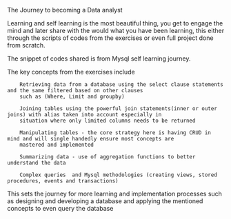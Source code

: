 The Journey to becoming a Data analyst

Learning and self learning is the most beautiful thing, you get to engage the mind and later share with the would what you have been learning, 
this either through the scripts of codes from the exercises or even full project done from scratch.

The snippet of codes shared is from Mysql self learning journey.

The key concepts from the exercises include
        
        Retrieving data from a database using the select clause statements and the same filtered based on other clauses 
        such as (Where, Limit and groupby)
        
        Joining tables using the powerful join statements(inner or outer joins) with alias taken into account especially in 
        situation where only limited columns needs to be returned
        
        Manipulating tables - the core strategy here is having CRUD in mind and will single handedly ensure most concepts are 
        mastered and implemented
        
        Summarizing data - use of aggregation functions to better understand the data
        
        Complex queries  and Mysql methodologies (creating views, stored procedures, events and transactions)
        
 This sets the journey for more learning and implementation processes such as designing and developing a database and applying the mentioned concepts to
 even query the database
        
        
